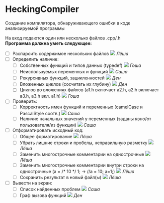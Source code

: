 # HeckingCompiler
Создание компилятора, обнаруживающего ошибки в коде анализируемой программы

На вход подаются один или несколько файлов .cpp/.h</br>
__Программа должна уметь следующее:__
- [ ] Распарсить содержимое нескольких файлов ![](https://via.placeholder.com/15/FFF700/FFF700/) *Лёша*
- [ ] Определить наличие:
  - [ ] Собственных функций и типов данных (typedef) ![](https://via.placeholder.com/15/1589F0/1589F0/) *Гоша*
  - [ ] Неиспользуемых переменных и функций ![](https://via.placeholder.com/15/c5f015/c5f015/) *Саша*
  - [ ] Рекурсивных функций, зацикленностей ![](https://via.placeholder.com/15/f03c15/f03c15/) *Ден*
  - [ ] Вложенных циклов (сосчитать их глубину) ![](https://via.placeholder.com/15/f03c15/f03c15/) *Ден*
  - [ ] Циклов во вложениях файлов (a1.h включает a2.h, a2.h включает a3.h, a3.h вкл. a1.h) ![](https://via.placeholder.com/15/1589F0/1589F0/) *Гоша*
- [ ] Проверить:
  - [ ] Корректность имен функций и переменных (camelCase и PascalStyle соотв.) ![](https://via.placeholder.com/15/c5f015/c5f015/) *Саша*
  - [ ] Наличие начальных значений у переменных (заданы явно/от пользователя/из функции) ![](https://via.placeholder.com/15/c5f015/c5f015/) *Саша*
- [ ] Отформатировать исходный код:
  - [ ] Общее форматирование ![](https://via.placeholder.com/15/FFF700/FFF700/) *Лёша*
  - [ ] Убрать лишние строки и пробелы, неправильную разметку ![](https://via.placeholder.com/15/FFF700/FFF700/) *Лёша*
  - [ ] Заменить многострочные комментарии на однострочные ![](https://via.placeholder.com/15/FFF700/FFF700/) *Лёша*
  - [ ] Заменить многострочные комментарии внутри строки на однострочные (a = /* 10 */ 1; → //a = 10; a=1;) ![](https://via.placeholder.com/15/FFF700/FFF700/) *Лёша*
  - [ ] Сохранить результат в новый файл(ы) ![](https://via.placeholder.com/15/FFF700/FFF700/) *Лёша*
- [ ] Вывести на экран:
  - [ ] Список найденных проблем ![](https://via.placeholder.com/15/c5f015/c5f015/) *Саша*
  - [ ] Граф вызова функций ![](https://via.placeholder.com/15/f03c15/f03c15/) *Ден*
